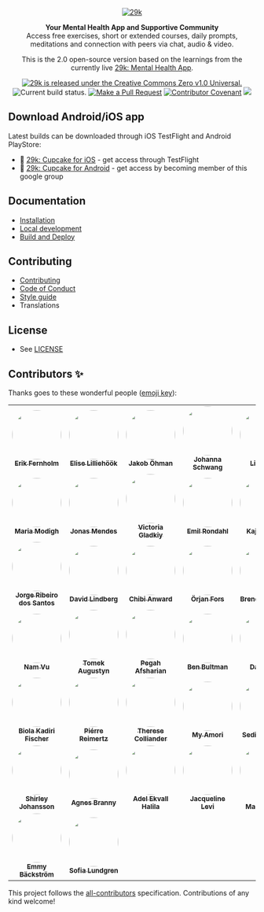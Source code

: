 <div align="center">

[![29k](https://user-images.githubusercontent.com/474066/174894987-58605dd7-86b8-4455-9c86-f17346f4e213.png)](https://29k.org)

</div>

<p align="center">
  <strong>Your Mental Health App and Supportive Community</strong></br>
  Access free exercises, short or extended courses, daily prompts, meditations and connection with peers via chat, audio & video.
</p>

<p align="center">
  This is the 2.0 open-source version based on the learnings from the currently live <a href="https://app.29k.org/download">29k: Mental Health App</a>.
</p>

<p align="center">
  <a href="https://github.com/29ki/29k/blob/HEAD/LICENSE">
    <img src="https://img.shields.io/github/license/29ki/29k" alt="29k is released under the Creative Commons Zero v1.0 Universal." />
  </a>
  <img src="https://github.com/29ki/29k/actions/workflows/test.yml/badge.svg" alt="Current build status." />
  <a href="http://makeapullrequest.com"><img src="https://img.shields.io/badge/PRs-welcome-brightgreen.svg" alt="Make a Pull Request"></a>
  <a href="docs/code_of_conduct.md"><img src="https://img.shields.io/badge/Contributor%20Covenant-2.1-4baaaa.svg" alt="Contributor Covenant"></a>
  <!-- ALL-CONTRIBUTORS-BADGE:START - Do not remove or modify this section -->
<a href="#contributors-"><img src="https://img.shields.io/badge/all_contributors-44-orange.svg?style=flat-square" atl="All Contributors" /></a>
<!-- ALL-CONTRIBUTORS-BADGE:END -->
</p>

## Download Android/iOS app

Latest builds can be downloaded through iOS TestFlight and Android PlayStore:

- 🍎 [29k: Cupcake for iOS](https://testflight.apple.com/join/0VdruQ6z) - get access through TestFlight
- 🤖 [29k: Cupcake for Android](https://groups.google.com/u/1/a/29k.org/g/android-beta-test) - get access by becoming member of this google group



## Documentation
* [Installation](/docs/INSTALLATION.md)
* [Local development](/docs/LOCAL_DEVELOPMENT.md)
* [Build and Deploy](/docs/BUILD_AND_DEPLOY.md)

## Contributing
* [Contributing](/docs/CONTRIBUTING.md)
* [Code of Conduct](/docs/CODE_OF_CONDUCT.md)
* [Style guide](/docs/STYLE_GUIDE.md)
* Translations

## License
* See [LICENSE](/LICENSE)

## Contributors ✨

Thanks goes to these wonderful people ([emoji key](https://allcontributors.org/docs/en/emoji-key)):

<!-- ALL-CONTRIBUTORS-LIST:START - Do not remove or modify this section -->
<!-- prettier-ignore-start -->
<!-- markdownlint-disable -->
<table>
  <tbody>
    <tr>
      <td align="center"><a href="https://www.linkedin.com/in/lyckoaktivist/"><img src="https://res.cloudinary.com/cupcake-29k/image/upload/q_auto,t_global/v1665412608/Contributors/Erik%20Fernholm.png" width="100px;" style="border-radius: 50px" alt=""/><br /><sub><b>Erik Fernholm</b></sub></a></td>
      <td align="center"><a href="https://www.linkedin.com/in/eliselilliehook/"><img src="https://res.cloudinary.com/cupcake-29k/image/upload/q_auto,t_global/v1665412985/Contributors/Elise%20Lillieh%C3%B6%C3%B6k.png" width="100px;" style="border-radius: 50px" alt=""/><br /><sub><b>Elise Lilliehöök</b></sub></a></td>
      <td align="center"><a href="https://github.com/gewfy"><img src="https://res.cloudinary.com/cupcake-29k/image/upload/q_auto,t_global/v1665413037/Contributors/Jakob%20%C3%96hman.jpg" width="100px;" style="border-radius: 50px" alt=""/><br /><sub><b>Jakob Öhman</b></sub></a></td>
      <td align="center"><a href="https://www.linkedin.com/in/johanna-schwang-61309943/"><img src="https://res.cloudinary.com/cupcake-29k/image/upload/q_auto,t_global/v1665413106/Contributors/Johanna%20Schwang.png" width="100px;" style="border-radius: 50px" alt=""/><br /><sub><b>Johanna Schwang</b></sub></a></td>
      <td align="center"><a href="https://github.com/Lisa29k"><img src="https://res.cloudinary.com/cupcake-29k/image/upload/q_auto,t_global/v1665413154/Contributors/Lisa%20L%C3%B6%C3%B6f.jpg" width="100px;" style="border-radius: 50px" alt=""/><br /><sub><b>Lisa Lööf</b></sub></a></td>
      <td align="center"><a href="https://www.linkedin.com/in/fredrik-livheim-53692172/"><img src="https://res.cloudinary.com/cupcake-29k/image/upload/q_auto,t_global/v1665413198/Contributors/Fredrik%20Livheim.png" width="100px;" style="border-radius: 50px" alt=""/><br /><sub><b>Fredrik Livheim</b></sub></a></td>
      <td align="center"><a href="http://29k.org"><img src="https://res.cloudinary.com/cupcake-29k/image/upload/q_auto,t_global/v1665413228/Contributors/Jenny%20Rickardsson.jpg" width="100px;" style="border-radius: 50px" alt=""/><br /><sub><b>Jenny Rickardsson</b></sub></a></td>
    </tr>
    <tr>
      <td align="center"><a href="https://www.linkedin.com/in/maria-modigh-666b7738/"><img src="https://res.cloudinary.com/cupcake-29k/image/upload/q_auto,t_global/v1665413252/Contributors/Maria%20Modigh.png" width="100px;" style="border-radius: 50px" alt=""/><br /><sub><b>Maria Modigh</b></sub></a></td>
      <td align="center"><a href="https://github.com/Nipher"><img src="https://res.cloudinary.com/cupcake-29k/image/upload/q_auto,t_global/v1665413280/Contributors/Jonas%20Mendes.jpg" width="100px;" style="border-radius: 50px" alt=""/><br /><sub><b>Jonas Mendes</b></sub></a></td>
      <td align="center"><a href="https://www.linkedin.com/in/victoria-gladkiy-0444a7163/"><img src="https://res.cloudinary.com/cupcake-29k/image/upload/q_auto,t_global/v1665413297/Contributors/Victoria%20Gladkiy.png" width="100px;" style="border-radius: 50px" alt=""/><br /><sub><b>Victoria Gladkiy</b></sub></a></td>
      <td align="center"><a href="https://github.com/swemail"><img src="https://res.cloudinary.com/cupcake-29k/image/upload/q_auto,t_global/v1665413335/Contributors/Emil%20Rondahl.jpg" width="100px;" style="border-radius: 50px" alt=""/><br /><sub><b>Emil Rondahl</b></sub></a></td>
      <td align="center"><a href="http://kajsaunge.se"><img src="https://res.cloudinary.com/cupcake-29k/image/upload/q_auto,t_global/v1665413357/Contributors/Kajsa%20Unge.jpg" width="100px;" style="border-radius: 50px" alt=""/><br /><sub><b>Kajsa Unge</b></sub></a></td>
      <td align="center"><a href="https://github.com/kapostints"><img src="https://res.cloudinary.com/cupcake-29k/image/upload/q_auto,t_global/v1665413436/Contributors/Ints%20Ivanovskis.jpg" width="100px;" style="border-radius: 50px" alt=""/><br /><sub><b>Ints Ivanovskis</b></sub></a></td>
      <td align="center"><a href="https://www.linkedin.com/in/iracistensjo/"><img src="https://res.cloudinary.com/cupcake-29k/image/upload/q_auto,t_global/v1665413467/Contributors/Iraci%20Stensj%C3%B6.png" width="100px;" style="border-radius: 50px" alt=""/><br /><sub><b>Iraci Stensjö</b></sub></a></td>
    </tr>
    <tr>
      <td align="center"><a href="https://www.linkedin.com/in/jorgers/"><img src="https://res.cloudinary.com/cupcake-29k/image/upload/q_auto,t_global/v1665413498/Contributors/Jorge%20Ribeiro%20dos%20Santos.png" width="100px;" style="border-radius: 50px" alt=""/><br /><sub><b>Jorge Ribeiro dos Santos</b></sub></a></td>
      <td align="center"><a href="https://www.linkedin.com/in/david-lindberg-10808319b/"><img src="https://res.cloudinary.com/cupcake-29k/image/upload/q_auto,t_global/v1665413515/Contributors/David%20Lindberg.png" width="100px;" style="border-radius: 50px" alt=""/><br /><sub><b>David Lindberg</b></sub></a></td>
      <td align="center"><a href="https://www.linkedin.com/in/chibianward/"><img src="https://res.cloudinary.com/cupcake-29k/image/upload/q_auto,t_global/v1665413554/Contributors/Chibi%20Anward.png" width="100px;" style="border-radius: 50px" alt=""/><br /><sub><b>Chibi Anward</b></sub></a></td>
      <td align="center"><a href="https://github.com/op"><img src="https://res.cloudinary.com/cupcake-29k/image/upload/q_auto,t_global/v1665413572/Contributors/%C3%96rjan%20Fors.jpg" width="100px;" style="border-radius: 50px" alt=""/><br /><sub><b>Örjan Fors</b></sub></a></td>
      <td align="center"><a href="https://www.linkedin.com/in/bamarsh/"><img src="https://res.cloudinary.com/cupcake-29k/image/upload/q_auto,t_global/v1665413606/Contributors/Brendan%20Marsh.png" width="100px;" style="border-radius: 50px" alt=""/><br /><sub><b>Brendan Marsh</b></sub></a></td>
      <td align="center"><a href="https://github.com/Pelsin"><img src="https://res.cloudinary.com/cupcake-29k/image/upload/q_auto,t_global/v1665413686/Contributors/Ian%20Vidales.jpg" width="100px;" style="border-radius: 50px" alt=""/><br /><sub><b>Ian Vidales</b></sub></a></td>
      <td align="center"><a href="https://www.linkedin.com/in/thorarinnjohannsson/"><img src="https://res.cloudinary.com/cupcake-29k/image/upload/q_auto,t_global/v1665413715/Contributors/Thorarinn%20Johannsson.png" width="100px;" style="border-radius: 50px" alt=""/><br /><sub><b>Thorarinn Johannsson</b></sub></a></td>
    </tr>
    <tr>
      <td align="center"><a href="https://github.com/namvu9"><img src="https://res.cloudinary.com/cupcake-29k/image/upload/q_auto,t_global/v1665413740/Contributors/Nam%20Vu.png" width="100px;" style="border-radius: 50px" alt=""/><br /><sub><b>Nam Vu</b></sub></a></td>
      <td align="center"><a href="http://play.blog2t.net"><img src="https://res.cloudinary.com/cupcake-29k/image/upload/q_auto,t_global/v1665413766/Contributors/Tomek%20Augustyn.png" width="100px;" style="border-radius: 50px" alt=""/><br /><sub><b>Tomek Augustyn</b></sub></a></td>
      <td align="center"><a href="https://www.linkedin.com/in/pegah-afsharian-70788051/"><img src="https://res.cloudinary.com/cupcake-29k/image/upload/q_auto,t_global/v1665413793/Contributors/Pegah%20Afsharian.png" width="100px;" style="border-radius: 50px" alt=""/><br /><sub><b>Pegah Afsharian</b></sub></a></td>
      <td align="center"><a href="https://github.com/bbultman"><img src="https://res.cloudinary.com/cupcake-29k/image/upload/q_auto,t_global/v1665413820/Contributors/Ben%20Bultman.jpg" width="100px;" style="border-radius: 50px" alt=""/><br /><sub><b>Ben Bultman</b></sub></a></td>
      <td align="center"><a href="https://www.linkedin.com/in/daniel-ek-92515a4/"><img src="https://res.cloudinary.com/cupcake-29k/image/upload/q_auto,t_global/v1665413852/Contributors/Daniel%20Ek.png" width="100px;" style="border-radius: 50px" alt=""/><br /><sub><b>Daniel Ek</b></sub></a></td>
      <td align="center"><a href="https://www.linkedin.com/in/bjornhedensjo/"><img src="https://res.cloudinary.com/cupcake-29k/image/upload/q_auto,t_global/v1665413870/Contributors/Bj%C3%B6rn%20Hedensj%C3%B6.png" width="100px;" style="border-radius: 50px" alt=""/><br /><sub><b>Björn Hedensjö</b></sub></a></td>
      <td align="center"><a href="https://www.linkedin.com/in/frejahedvall/"><img src="https://res.cloudinary.com/cupcake-29k/image/upload/q_auto,t_global/v1665413899/Contributors/Freja%20Hedvall.png" width="100px;" style="border-radius: 50px" alt=""/><br /><sub><b>Freja Hedvall</b></sub></a></td>
    </tr>
    <tr>
      <td align="center"><a href="https://www.linkedin.com/in/thorarinnjohannsson/"><img src="https://res.cloudinary.com/cupcake-29k/image/upload/q_auto,t_global/v1665413928/Contributors/Biola%20Kadiri%20Fischer.png" width="100px;" style="border-radius: 50px" alt=""/><br /><sub><b>Biola Kadiri Fischer</b></sub></a></td>
      <td align="center"><a href="https://reimertz.co"><img src="https://res.cloudinary.com/cupcake-29k/image/upload/q_auto,t_global/v1665413988/Contributors/Pi%C3%A9rre%20Reimertz.jpg" width="100px;" style="border-radius: 50px" alt=""/><br /><sub><b>Piérre Reimertz</b></sub></a></td>
      <td align="center"><a href="https://www.linkedin.com/in/therese-colliander-77744710b/"><img src="https://res.cloudinary.com/cupcake-29k/image/upload/q_auto,t_global/v1665414017/Contributors/Therese%20Colliander.png" width="100px;" style="border-radius: 50px" alt=""/><br /><sub><b>Therese Colliander</b></sub></a></td>
      <td align="center"><a href="https://www.linkedin.com/in/myamori/"><img src="https://res.cloudinary.com/cupcake-29k/image/upload/q_auto,t_global/v1665414040/Contributors/My%20Amori.png" width="100px;" style="border-radius: 50px" alt=""/><br /><sub><b>My Amori</b></sub></a></td>
      <td align="center"><a href="https://www.linkedin.com/in/sedirajeenah/"><img src="https://res.cloudinary.com/cupcake-29k/image/upload/q_auto,t_global/v1665414059/Contributors/Sedir%20Ajeenah.png" width="100px;" style="border-radius: 50px" alt=""/><br /><sub><b>Sedir Ajeenah</b></sub></a></td>
      <td align="center"><a href="https://www.linkedin.com/in/jonoq/"><img src="https://res.cloudinary.com/cupcake-29k/image/upload/q_auto,t_global/v1665414096/Contributors/Jonas%20Lind%20Bert%C3%A9usen.png" width="100px;" style="border-radius: 50px" alt=""/><br /><sub><b>Jonas Lind Bertéusen </b></sub></a></td>
      <td align="center"><a href="https://www.linkedin.com/in/sonja-petrovic-lundberg/"><img src="https://res.cloudinary.com/cupcake-29k/image/upload/q_auto,t_global/v1665414114/Contributors/Sonja%20Petrovic%20Lundberg.png" width="100px;" style="border-radius: 50px" alt=""/><br /><sub><b>Sonja Petrovic Lundberg</b></sub></a></td>
    </tr>
    <tr>
      <td align="center"><a href="https://www.linkedin.com/in/sjohansson/"><img src="https://res.cloudinary.com/cupcake-29k/image/upload/q_auto,t_global/v1665414155/Contributors/Shirley%20Johansson.png" width="100px;" style="border-radius: 50px" alt=""/><br /><sub><b>Shirley Johansson</b></sub></a></td>
      <td align="center"><a href="https://www.linkedin.com/in/agnesbranny/"><img src="https://res.cloudinary.com/cupcake-29k/image/upload/q_auto,t_global/v1665414181/Contributors/Agnes%20Branny.png" width="100px;" style="border-radius: 50px" alt=""/><br /><sub><b>Agnes Branny</b></sub></a></td>
      <td align="center"><a href="https://www.linkedin.com/in/adel-ekvall-halila-6a2ab9183/"><img src="https://res.cloudinary.com/cupcake-29k/image/upload/q_auto,t_global/v1665414206/Contributors/Adel%20Ekvall%20Halila.png" width="100px;" style="border-radius: 50px" alt=""/><br /><sub><b>Adel Ekvall Halila</b></sub></a></td>
      <td align="center"><a href="https://www.linkedin.com/in/jacqueline-levi-292065ab/"><img src="https://res.cloudinary.com/cupcake-29k/image/upload/q_auto,t_global/v1665414232/Contributors/Jacqueline%20Levi.png" width="100px;" style="border-radius: 50px" alt=""/><br /><sub><b>Jacqueline Levi</b></sub></a></td>
      <td align="center"><a href="https://github.com/chrismact"><img src="https://res.cloudinary.com/cupcake-29k/image/upload/q_auto,t_global/v1665414254/Contributors/Chris%20MacTaggart.jpg" width="100px;" style="border-radius: 50px" alt=""/><br /><sub><b>Chris MacTaggart</b></sub></a></td>
      <td align="center"><a href="https://samuelplumppu.se"><img src="https://res.cloudinary.com/cupcake-29k/image/upload/q_auto,t_global/v1665414277/Contributors/Samuel%20Plumppu.png" width="100px;" style="border-radius: 50px" alt=""/><br /><sub><b>Samuel Plumppu</b></sub></a></td>
      <td align="center"><a href="https://www.linkedin.com/in/joanna-rajska-lindvall-3a1b26129/"><img src="https://res.cloudinary.com/cupcake-29k/image/upload/q_auto,t_global/v1665414300/Contributors/Joanna%20Rajska%20Lindvall.png" width="100px;" style="border-radius: 50px" alt=""/><br /><sub><b>Joanna Rajska Lindvall</b></sub></a></td>
    </tr>
    <tr>
      <td align="center"><a href="https://www.linkedin.com/in/emmy-backstrom/"><img src="https://res.cloudinary.com/cupcake-29k/image/upload/q_auto,t_global/v1665414326/Contributors/Emmy%20B%C3%A4ckstr%C3%B6m.png" width="100px;" style="border-radius: 50px" alt=""/><br /><sub><b>Emmy Bäckström</b></sub></a></td>
      <td align="center"><a href="https://www.linkedin.com/in/sofia-lundgren-b75537a5/"><img src="https://res.cloudinary.com/cupcake-29k/image/upload/q_auto,t_global/v1665414341/Contributors/Sofia%20Lundgren.png" width="100px;" style="border-radius: 50px" alt=""/><br /><sub><b>Sofia Lundgren</b></sub></a></td>
    </tr>
  </tbody>
</table>

<!-- markdownlint-restore -->
<!-- prettier-ignore-end -->

<!-- ALL-CONTRIBUTORS-LIST:END -->

This project follows the [all-contributors](https://github.com/all-contributors/all-contributors) specification. Contributions of any kind welcome!
